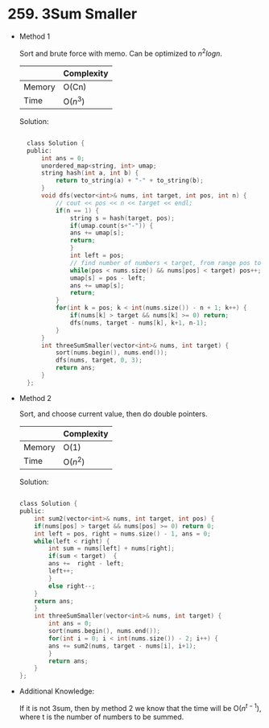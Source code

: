 # 259. 3Sum Smaller

- Method 1

  Sort and brute force with memo. Can be optimized to $n^2logn$.

  |        | Complexity |
  | ------ | ---------- |
  | Memory | O(Cn)      |
  | Time   | O($n^3$)   |

  Solution:

  ```h

    class Solution {
    public:
        int ans = 0;
        unordered_map<string, int> umap;
        string hash(int a, int b) {
            return to_string(a) + "-" + to_string(b);
        }
        void dfs(vector<int>& nums, int target, int pos, int n) {
            // cout << pos << n << target << endl;
            if(n == 1) {
                string s = hash(target, pos);
                if(umap.count(s+"-")) {
                ans += umap[s];
                return;
                }
                int left = pos;
                // find number of numbers < target, from range pos to nums.size() - 1
                while(pos < nums.size() && nums[pos] < target) pos++;
                umap[s] = pos - left;
                ans += umap[s];
                return;
            }
            for(int k = pos; k < int(nums.size()) - n + 1; k++) {
                if(nums[k] > target && nums[k] >= 0) return;
                dfs(nums, target - nums[k], k+1, n-1);
            }
        }
        int threeSumSmaller(vector<int>& nums, int target) {
            sort(nums.begin(), nums.end());
            dfs(nums, target, 0, 3);
            return ans;
        }
    };

  ```

- Method 2

  Sort, and choose current value, then do double pointers.

  |        | Complexity |
  | ------ | ---------- |
  | Memory | O(1)       |
  | Time   | O($n^2$)   |

  Solution:

  ```h

  class Solution {
  public:
      int sum2(vector<int>& nums, int target, int pos) {
      if(nums[pos] > target && nums[pos] >= 0) return 0;
      int left = pos, right = nums.size() - 1, ans = 0;
      while(left < right) {
          int sum = nums[left] + nums[right];
          if(sum < target)  {
          ans +=  right - left;
          left++;
          }
          else right--;
      }
      return ans;
      }
      int threeSumSmaller(vector<int>& nums, int target) {
          int ans = 0;
          sort(nums.begin(), nums.end());
          for(int i = 0; i < int(nums.size()) - 2; i++) {
          ans += sum2(nums, target - nums[i], i+1);
          }
          return ans;
      }
  };

  ```

- Additional Knowledge:

  If it is not 3sum, then by method 2 we know that the time will be O($n^{t-1}$), where t is the number of numbers to be summed.

<br>
